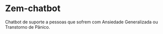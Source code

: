 # Zem-chatbot
Chatbot de suporte a pessoas que sofrem com Ansiedade Generalizada ou Transtorno de Pânico.
